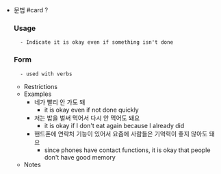 - 문법 #card
  ?
	### Usage
		- Indicate it is okay even if something isn't done
	### Form
		- used with verbs
	- Restrictions
	- Examples
		- 네가 빨리 안 가도 돼
			- it is okay even if not done quickly
		- 저는 밥을 벌써 먹어서 다시 안 먹어도 돼요
			- it is okay if I don't eat again because I already did
		- 핸드폰에 연락처 기능이 있어서 요즘에 사람들은 기억력이 좋지 않아도 돼요
			- since phones have contact functions, it is okay that people don't have good memory
	- Notes